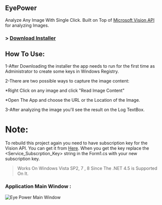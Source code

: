 ## EyePower
Analyze Any Image With Single Click.
Built on Top of [Microsoft Vision API](https://www.projectoxford.ai/vision) for analyzing Images.
### > [Download Installer](http://goo.gl/13bx3Q)


## How To Use:
1-After Downloading the installer the app needs to run for the first time as Administrator to create some keys in Windows Registry.

2-There are two possible ways to capture the image content:

 *Right Click on any image and click "Read Image Content"
 
 *Open The App and choose the URL or the Location of the Image.
 
3-After analyzing the image you'll see the result on the Log TextBox.


# Note:
To rebuild this project again you need to have subscription key for the Vision API. You can get it from [Here](https://www.projectoxford.ai/vision). When you get the key replace the <Service_Subscrption_Key> string in the Form1.cs with your new subscription key.


> Works On Windows Vista SP2, 7 , 8 Since The .NET 4.5 is Supported On It.



### Application Main Window : 
![Eye Power Main Window](https://github.com/ShawkyZ/EyePower/blob/master/Screenshot.png)
